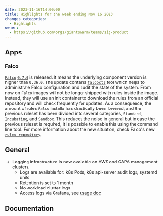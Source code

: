 ```yaml
---
date: 2023-11-16T14:00:00
title: Highlights for the week ending Nov 16 2023
changes_categories:
  - Highlights
owner:
  - https://github.com/orgs/giantswarm/teams/sig-product
---
```

## Apps

### Falco

[`Falco`](https://github.com/giantswarm/falco-app) [`0.7.0`](https://github.com/giantswarm/falco-app/releases/tag/v0.7.0) is released. It means the underlying component version is higher than `0.36.0`. The update contains [`falcoctl`](https://github.com/falcosecurity/falcoctl) tool which helps to administrate Falco configuration and audit the state of the system. From now on `Falco` images will not be longer shipped with rules inside the image. Instead, they will use an init container to download the rules from an official repository and will check frequently for updates. As a consequence, the amount of rules `Falco` installs has drastically been lowered, and the previous ruleset has been divided into several categories, `Standard`, `Incubating`, and `Sandbox`. This reduces the noise in general but in case the previous ruleset is required, it is possible to enable this using the command line tool. For more information about the new situation, check Falco's new [`rules repository`](https://github.com/falcosecurity/rules). 

## General

- Logging infrastructure is now available on AWS and CAPA management clusters.
  - Logs are available for: k8s Pods, k8s api-server audit logs, systemd units
  - Retention is set to 1 month
  - No workload cluster logs
  - Access logs via Grafana, see [usage doc](https://handbook.giantswarm.io/docs/observability/loki-usage/)
## Documentation



